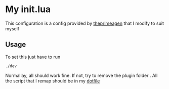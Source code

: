 # My init.lua
This configuration is a config provided by
[theprimeagen](https://github.com/ThePrimeagen/init.lua)
that I modify to suit myself

## Usage
To set this just have to run

```
./dev
```
Normallay, all should work fine. If not, try to remove the plugin folder
. All the script that I remap should be in my [dotfile](https://github.com/Ssnnee/.dotfile)
